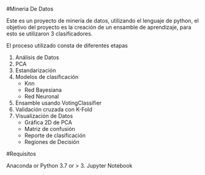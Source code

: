 #Mineria De Datos

Este es un proyecto de minería de datos, utilizando el lenguaje de python, 
el objetivo del proyecto es la creación de un ensamble de aprendizaje, 
para esto se utilizaron 3 clasificadores.

El proceso utilizado consta de diferentes etapas

1. Análisis de Datos
2. PCA 
3. Estandarización
3. Modelos de clasificación
    - Knn
    - Red Bayesiana
    - Red Neuronal
4. Ensamble usando VotingClassifier
5. Validación cruzada con K-Fold
5. Visualización de Datos
    - Gráfica 2D de PCA
    - Matriz de confusión
    - Reporte de clasificación
    - Regiones de Decisión
    
 #Requisitos
 
 Anaconda or Python 3.7 or > 3.
 Jupyter Notebook
 
